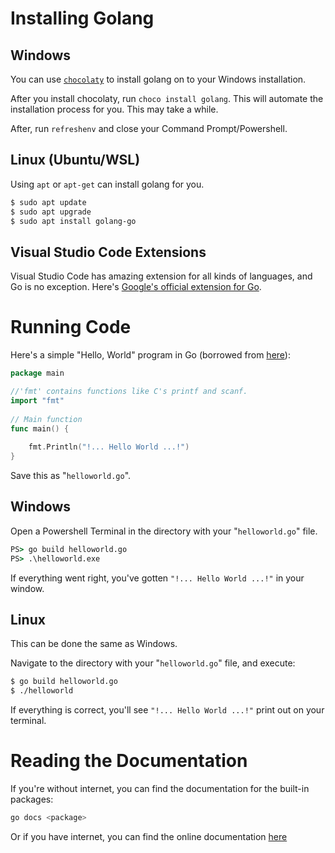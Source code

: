 # Installing Golang

## Windows
You can use [`chocolaty`](https://chocolatey.org/install) to install golang on to your Windows installation.

After you install chocolaty, run `choco install golang`. This will automate the installation process for you.
This may take a while. 

After, run `refreshenv` and close your Command Prompt/Powershell. 

## Linux (Ubuntu/WSL)
Using `apt` or `apt-get` can install golang for you.
```zsh
$ sudo apt update
$ sudo apt upgrade
$ sudo apt install golang-go
```

## Visual Studio Code Extensions
Visual Studio Code has amazing extension for all kinds of languages, and Go is no exception. Here's [Google's official extension for Go](https://marketplace.visualstudio.com/items?itemName=golang.go).

# Running Code

Here's a simple "Hello, World" program in Go (borrowed from [here](https://www.geeksforgeeks.org/hello-world-in-golang/)):
```go
package main 

//'fmt' contains functions like C's printf and scanf. 
import "fmt"
  
// Main function 
func main() { 
  
    fmt.Println("!... Hello World ...!") 
} 
```
Save this as "`helloworld.go`".

## Windows
Open a Powershell Terminal in the directory with your "`helloworld.go`" file.

```cmd
PS> go build helloworld.go
PS> .\helloworld.exe
```

If everything went right, you've gotten `"!... Hello World ...!"` in your window. 

## Linux

This can be done the same as Windows. 

Navigate to the directory with your "`helloworld.go`" file, and execute:

```bash
$ go build helloworld.go
$ ./helloworld
```
If everything is correct, you'll see `"!... Hello World ...!"` print out on your terminal.

# Reading the Documentation
If you're without internet, you can find the documentation for the built-in packages:
```bash
go docs <package>
```
Or if you have internet, you can find the online documentation [here](https://golang.org/pkg/)

